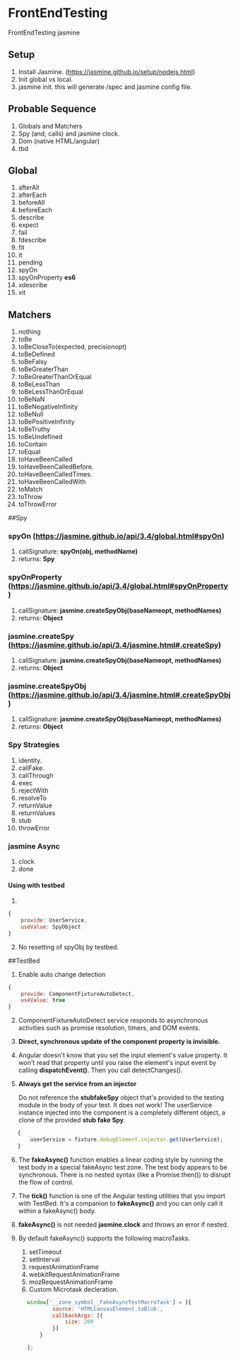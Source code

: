 # FrontEndTesting

FrontEndTesting jasmine

## Setup

1. Install Jasmine. (https://jasmine.github.io/setup/nodejs.html)
2. Init global vs local.
3. jasmine init. this will generate /spec and jasmine config file.

## Probable Sequence

1. Globals and Matchers
2. Spy (and, calls) and jasmine clock.
3. Dom (native HTML/angular)
4. tbd

## Global

1. afterAll
2. afterEach
3. beforeAll
4. beforeEach
5. describe
6. expect
7. fail
8. fdescribe
9. fit
10. it
11. pending
12. spyOn
13. spyOnProperty **es6**
14. xdescribe
14. xit

## Matchers

1. nothing
2. toBe
3. toBeCloseTo(expected, precisionopt)
4. toBeDefined
5. toBeFalsy
6. toBeGreaterThan
7. toBeGreaterThanOrEqual
8. toBeLessThan
9. toBeLessThanOrEqual
10. toBeNaN
11. toBeNegativeInfinity
12. toBeNull
13. toBePositiveInfinity
14. toBeTruthy
15. toBeUndefined
16. toContain
17. toEqual
18. toHaveBeenCalled
19. toHaveBeenCalledBefore.
20. toHaveBeenCalledTimes.
21. toHaveBeenCalledWith
22. toMatch
24. toThrow
25. toThrowError

##Spy

### spyOn (https://jasmine.github.io/api/3.4/global.html#spyOn)

1. callSignature: **spyOn(obj, methodName)**
2. returns: **Spy**

### spyOnProperty (https://jasmine.github.io/api/3.4/global.html#spyOnProperty)

1. callSignature: **jasmine.createSpyObj(baseNameopt, methodNames)**
2. returns: **Object**

### jasmine.createSpy (https://jasmine.github.io/api/3.4/jasmine.html#.createSpy) 

1. callSignature: **jasmine.createSpyObj(baseNameopt, methodNames)**
2. returns: **Object**

### jasmine.createSpyObj (https://jasmine.github.io/api/3.4/jasmine.html#.createSpyObj)

1. callSignature: **jasmine.createSpyObj(baseNameopt, methodNames)**
2. returns: **Object**

### Spy Strategies

1. identity.
2. callFake.
3. callThrough
4. exec 
5. rejectWith
6. resolveTo
7. returnValue
8. returnValues
9. stub
10. throwError

### jasmine Async

1. clock
2. done

#### Using with testbed

1. 

``` javascript
{
    provide: UserService,
    useValue: SpyObject
}
```

2. No resetting of spyObj by testbed.

##TestBed

1. Enable auto change detection

``` javascript
{
    provide: ComponentFixtureAutoDetect,
    useValue: true
}
```

2. ComponentFixtureAutoDetect service responds to asynchronous activities such as promise resolution, timers, and DOM events.
3. **Direct, synchronous update of the component property is invisible.**
4. Angular doesn't know that you set the input element's value property. It won't read that property until you raise the element's input    event by calling **dispatchEvent()**. Then you call detectChanges().
5. **Always get the service from an injector**

    Do not reference the **stubfakeSpy** object that's provided to the testing module in the body of your test. It does not work! The userService instance injected into the component is a completely different object, a clone of the provided **stub fake Spy**.

    

``` javascript
   {
       userService = fixture.debugElement.injector.get(UserService);
   }
```

6. The **fakeAsync()** function enables a linear coding style by running the test body in a special fakeAsync test zone. The test body      appears to be synchronous. There is no nested syntax (like a Promise.then()) to disrupt the flow of control.
7. The **tick()** function is one of the Angular testing utilities that you import with TestBed. It's a companion to **fakeAsync()** and    you can only call it within a fakeAsync() body.
8.  **fakeAsync()** is not needed **jasmine.clock** and throws an error if nested.
9. By default fakeAsync() supports the following macroTasks.

    1. setTimeout
    2. setInterval
    3. requestAnimationFrame
    4. webkitRequestAnimationFrame
    5. mozRequestAnimationFrame
    6. Custom Microtask decleration.     

``` javascript
      window['__zone_symbol__FakeAsyncTestMacroTask'] = [{
              source: 'HTMLCanvasElement.toBlob',
              callbackArgs: [{
                  size: 200
              }]
          }

      ];
```

